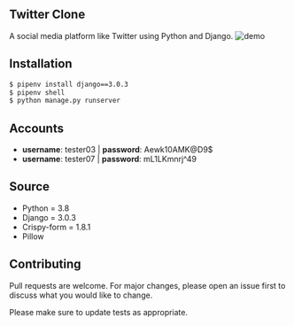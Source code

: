 ## Twitter Clone 
A social media platform like Twitter using Python and Django.
![demo](https://user-images.githubusercontent.com/46550683/97960555-43130100-1de4-11eb-87aa-7eb7faa305b2.jpg)
## Installation 
```bash
$ pipenv install django==3.0.3
$ pipenv shell
$ python manage.py runserver
```
## Accounts
- __username__: tester03 | __password__: Aewk10AMK@D9$
- __username__: tester07 | __password__: mL1LKmnrj^49

## Source
- Python = 3.8
- Django = 3.0.3
- Crispy-form = 1.8.1
- Pillow


## Contributing
Pull requests are welcome. For major changes, please open an issue first to discuss what you would like to change.

Please make sure to update tests as appropriate.
